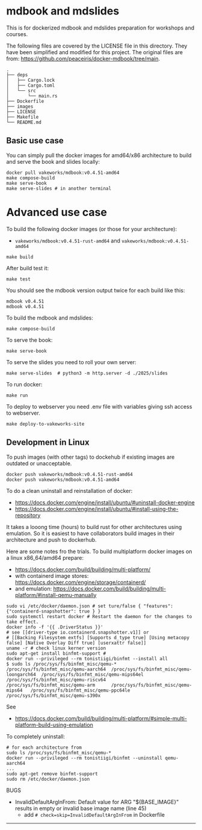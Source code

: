 # mdbook and mdslides

This is for dockerized mdbook and mdslides preparation for workshops and courses.

The following files are covered by the LICENSE file in this directory.
They have been simplified and modified for this project.
The original files are from: https://github.com/peaceiris/docker-mdbook/tree/main.

```
.
├── deps
│   ├── Cargo.lock
│   ├── Cargo.toml
│   └── src
│       └── main.rs
├── Dockerfile
├── images
├── LICENSE
├── Makefile
└── README.md
```
## Basic use case

You can simply pull the docker images for amd64/x86 architecture to build and serve the book and slides locally:
```
docker pull vakeworks/mdbook:v0.4.51-amd64
make compose-build
make serve-book 
make serve-slides # in another terminal
```

# Advanced use case
To build the following docker images (or those for your architecture):

- `vakeworks/mdbook:v0.4.51-rust-amd64` and `vakeworks/mdbook:v0.4.51-amd64`

```
make build
```

After build test it:
```
make test
```
You should see the mdbook version output twice for each build like this:
```
mdbook v0.4.51
mdbook v0.4.51
```

To build the mdbook and mdslides:
```
make compose-build
```

To serve the book:
```
make serve-book
```

To serve the slides you need to roll your own server:
```
make serve-slides  # python3 -m http.server -d ./2025/slides
```

To run docker:
```
make run
```

To deploy to webserver you need .env file with variables giving ssh access to webserver.
```
make deploy-to-vakeworks-site
```

## Development in Linux

To push images (with other tags) to dockehub if existing images are outdated or unacceptable.
```
docker push vakeworks/mdbook:v0.4.51-rust-amd64
docker push vakeworks/mdbook:v0.4.51-amd64
```

To do a clean uninstall and reinstallation of docker:

- https://docs.docker.com/engine/install/ubuntu/#uninstall-docker-engine
- https://docs.docker.com/engine/install/ubuntu/#install-using-the-repository

It takes a looong time (hours) to build rust for other architectures using emulation.
So it is easiest to have collaborators build images in their architecture and push to dockerhub.

Here are some notes fro the trials.
To build multiplatform docker images on a linux x86_64/amd64 prepare:
- https://docs.docker.com/build/building/multi-platform/
- with containerd image stores: https://docs.docker.com/engine/storage/containerd/
- and emulation: https://docs.docker.com/build/building/multi-platform/#install-qemu-manually

```
sudo vi /etc/docker/daemon.json # set ture/false { "features": {"containerd-snapshotter": true } }
sudo systemctl restart docker # Restart the daemon for the changes to take effect.
docker info -f '{{ .DriverStatus }}'  
# see [[driver-type io.containerd.snapshotter.v1]] or 
# [[Backing Filesystem extfs] [Supports d_type true] [Using metacopy false] [Native Overlay Diff true] [userxattr false]]
uname -r # check linux kerner version
sudo apt-get install binfmt-support #
docker run --privileged --rm tonistiigi/binfmt --install all
$ sudo ls /proc/sys/fs/binfmt_misc/qemu-*
/proc/sys/fs/binfmt_misc/qemu-aarch64  /proc/sys/fs/binfmt_misc/qemu-loongarch64  /proc/sys/fs/binfmt_misc/qemu-mips64el  /proc/sys/fs/binfmt_misc/qemu-riscv64
/proc/sys/fs/binfmt_misc/qemu-arm      /proc/sys/fs/binfmt_misc/qemu-mips64	  /proc/sys/fs/binfmt_misc/qemu-ppc64le   /proc/sys/fs/binfmt_misc/qemu-s390x
```
See
- https://docs.docker.com/build/building/multi-platform/#simple-multi-platform-build-using-emulation

To completely uninstall:
```
# for each architecture from 
sudo ls /proc/sys/fs/binfmt_misc/qemu-*
docker run --privileged --rm tonistiigi/binfmt --uninstall qemu-aarch64 
...
sudo apt-get remove binfmt-support
sudo rm /etc/docker/daemon.json
```

BUGS
- InvalidDefaultArgInFrom: Default value for ARG "${BASE_IMAGE}" results in empty or invalid base image name (line 45)
  - add `# check=skip=InvalidDefaultArgInFrom` in Dockerfile


---

